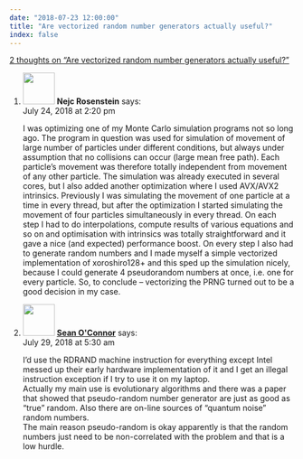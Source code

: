 ```yaml
---
date: "2018-07-23 12:00:00"
title: "Are vectorized random number generators actually useful?"
index: false
---
```


[2 thoughts on &ldquo;Are vectorized random number generators actually useful?&rdquo;](/lemire/blog/2018/07-23-are-vectorized-random-number-generators-actually-useful)

<ol class="comment-list">
<li id="comment-321014" class="comment even thread-even depth-1">
<div class="comment-author vcard">
<img alt src="https://secure.gravatar.com/avatar/d77bf17fd7105092d905a76d8da3048e?s=56&#038;d=mm&#038;r=g" srcset="https://secure.gravatar.com/avatar/d77bf17fd7105092d905a76d8da3048e?s=112&#038;d=mm&#038;r=g 2x" class="avatar avatar-56 photo" height="56" width="56" decoding="async" /> <b class="fn">Nejc Rosenstein</b> <span class="says">says:</span> </div>
<div class="comment-metadata"><time datetime="2018-07-24T14:20:21+00:00">July 24, 2018 at 2:20 pm</time></a> </div>
<div class="comment-content">
<p>I was optimizing one of my Monte Carlo simulation programs not so long ago. The program in question was used for simulation of movement of large number of particles under different conditions, but always under assumption that no collisions can occur (large mean free path). Each particle&rsquo;s movement was therefore totally independent from movement of any other particle. The simulation was already executed in several cores, but I also added another optimization where I used AVX/AVX2 intrinsics. Previously I was simulating the movement of one particle at a time in every thread, but after the optimization I started simulating the movement of four particles simultaneously in every thread. On each step I had to do interpolations, compute results of various equations and so on and optimisation with intrinsics was totally straightforward and it gave a nice (and expected) performance boost. On every step I also had to generate random numbers and I made myself a simple vectorized implementation of xoroshiro128+ and this sped up the simulation nicely, because I could generate 4 pseudorandom numbers at once, i.e. one for every particle. So, to conclude &#8211; vectorizing the PRNG turned out to be a good decision in my case.</p>
</div>
</li>
<li id="comment-324274" class="comment odd alt thread-odd thread-alt depth-1">
<div class="comment-author vcard">
<img alt src="https://secure.gravatar.com/avatar/8384efde6dc676fca7fcae9fb4730314?s=56&#038;d=mm&#038;r=g" srcset="https://secure.gravatar.com/avatar/8384efde6dc676fca7fcae9fb4730314?s=112&#038;d=mm&#038;r=g 2x" class="avatar avatar-56 photo" height="56" width="56" decoding="async" /> <b class="fn"><a href="https://github.com/S6Regen" class="url" rel="ugc external nofollow">Sean O'Connor</a></b> <span class="says">says:</span> </div>
<div class="comment-metadata"><time datetime="2018-07-29T05:30:11+00:00">July 29, 2018 at 5:30 am</time></a> </div>
<div class="comment-content">
<p>I&rsquo;d use the RDRAND machine instruction for everything except Intel messed up their early hardware implementation of it and I get an illegal instruction exception if I try to use it on my laptop.<br/>
Actually my main use is evolutionary algorithms and there was a paper that showed that pseudo-random number generator are just as good as &ldquo;true&rdquo; random. Also there are on-line sources of &ldquo;quantum noise&rdquo; random numbers.<br/>
The main reason pseudo-random is okay apparently is that the random numbers just need to be non-correlated with the problem and that is a low hurdle.</p>
</div>
</li>
</ol>
